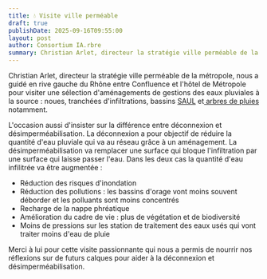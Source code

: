 ```yaml
---
title: 💧 Visite ville perméable
draft: true
publishDate: 2025-09-16T09:55:00
layout: post
author: Consortium IA.rbre
summary: Christian Arlet, directeur la stratégie ville perméable de la métropole, nous a guidé en rive gauche du Rhône entre Confluence et l'hôtel de Métropole.
---
```

Christian Arlet, directeur la stratégie ville perméable de la métropole, nous a guidé en rive gauche du Rhône entre Confluence et l'hôtel de Métropole pour visiter une sélection d'aménagements de gestions des eaux pluviales à la source : noues, tranchées d'infiltrations, bassins [SAUL](https://dtrf.cerema.fr/pdf/pj/Dtrf/0000/Dtrf-0000801/DT801.pdf?openerPag..) et[ arbres de pluies](https://www.grandlyon.com/fileadmin/user_upload/media/pdf/environnement/arbres/20231020_livret-technique_arbres-de-pluie.pdf) notamment. 

L'occasion aussi d'insister sur la différence entre déconnexion et désimperméabilisation. La déconnexion a pour objectif de réduire la quantité d'eau pluviale qui va au réseau grâce à un aménagement. La désimperméabilisation va remplacer une surface qui bloque l'infiltration par une surface qui laisse passer l'eau. 
Dans les deux cas la quantité d'eau infilitrée va être augmentée : 
- Réduction des risques d'inondation
- Réduction des pollutions : les bassins d'orage vont moins souvent déborder et les polluants sont moins concentrés
- Recharge de la nappe phréatique
- Amélioration du cadre de vie : plus de végétation et de biodiversité
- Moins de pressions sur les station de traitement des eaux usés qui vont traiter moins d'eau de pluie


Merci à lui pour cette visite passionnante qui nous a permis de nourrir nos réflexions sur de futurs calques pour aider à la déconnexion et désimperméabilisation.
